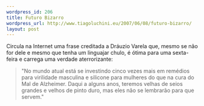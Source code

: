 ```yaml
--- 
wordpress_id: 206
title: Futuro Bizarro
wordpress_url: http://www.tiagoluchini.eu/2007/06/08/futuro-bizarro/
layout: post
---
```

Circula na Internet uma frase creditada a Dráuzio Varela que, mesmo se não for dele e mesmo que tenha um linguajar chulo, é ótima para uma sexta-feira e carrega uma verdade aterrorizante:
<blockquote>"No mundo atual está se investindo cinco vezes mais em remédios para virilidade masculina e silicone para mulheres do que na cura do Mal de Alzheimer. Daqui a alguns anos, teremos velhas de seios grandes e velhos de pinto duro, mas eles não se lembrarão para que servem."</blockquote>
